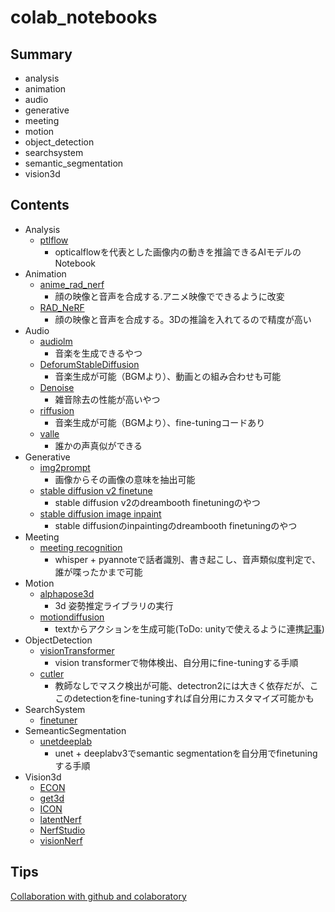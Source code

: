 # colab_notebooks

## Summary
- analysis
- animation
- audio
- generative
- meeting
- motion
- object_detection
- searchsystem
- semantic_segmentation
- vision3d

## Contents
* Analysis
  * [ptlflow](analysis/ptlflow_inference.ipynb)
    - opticalflowを代表とした画像内の動きを推論できるAIモデルのNotebook
* Animation
  * [anime_rad_nerf](animation/anime_rad_nerf.ipynb)
    - 顔の映像と音声を合成する.アニメ映像でできるように改変
  * [RAD_NeRF](animation/RAD_NeRF.ipynb)
    - 顔の映像と音声を合成する。3Dの推論を入れてるので精度が高い
* Audio
  * [audiolm](audio/audiolm.ipynb)
    - 音楽を生成できるやつ
  * [DeforumStableDiffusion](audio/Deforum_Stable_Diffusion_Mubert_original.ipynb)
    - 音楽生成が可能（BGMより）、動画との組み合わせも可能
  * [Denoise](audio/Denoiser_fb_examples.ipynb)
    - 雑音除去の性能が高いやつ
  * [riffusion](audio/riffusion.ipynb)
    - 音楽生成が可能（BGMより）、fine-tuningコードあり
  * [valle](audio/vall_e.ipynb)
    - 誰かの声真似ができる
* Generative
  * [img2prompt](generative/img2prompt.ipynb)
    - 画像からその画像の意味を抽出可能
  * [stable diffusion v2 finetune](generative/stable_diffusion_v2_finetuning.ipynb)
    - stable diffusion v2のdreambooth finetuningのやつ
  * [stable diffusion image inpaint](generative/StableDiffusion_image_inpainting.ipynb)
    - stable diffusionのinpaintingのdreambooth finetuningのやつ
* Meeting
  * [meeting recognition](meeting/meeting.ipynb)
    - whisper + pyannoteで話者識別、書き起こし、音声類似度判定で、誰が喋ったかまで可能
* Motion
  * [alphapose3d](motion/alphapose_master_3d.ipynb)
    - 3d 姿勢推定ライブラリの実行
  * [motiondiffusion](motion/MotionDiffuse_original.ipynb)
    - textからアクションを生成可能(ToDo: unityで使えるように連携[記事](https://note.com/npaka/n/nc76278c4a646))
* ObjectDetection
  * [visionTransformer](object_detection/vision_transformer_finetuning.ipynb)
    - vision transformerで物体検出、自分用にfine-tuningする手順
  * [cutler](object_detection/cutler.ipynb)
    - 教師なしでマスク検出が可能、detectron2には大きく依存だが、ここのdetectionをfine-tuningすれば自分用にカスタマイズ可能かも
* SearchSystem
  * [finetuner](searchsystem/genshin_finetuner_search_system.ipynb)
* SemeanticSegmentation
  * [unetdeeplab](semantic_segmentation/unet_deeplabv3.ipynb)
    - unet + deeplabv3でsemantic segmentationを自分用でfinetuningする手順
* Vision3d
  * [ECON](vision3d/ECON_origin.ipynb)
  * [get3d](vision3d/get3d.ipynb)
  * [ICON](vision3d/ICON_train.ipynb)
  * [latentNerf](vision3d/latent_nerf.ipynb)
  * [NerfStudio](vision3d/nerfstudio.ipynb)
  * [visionNerf](vision3d/vision_nerf.ipynb)


## Tips
[Collaboration with github and colaboratory](https://hirotaka-hachiya.hatenablog.com/entry/2019/06/10/000051)


